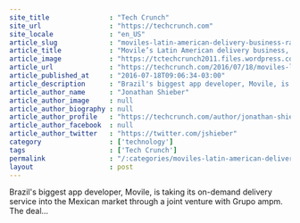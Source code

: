 ```yaml
---
site_title               : "Tech Crunch"
site_url                 : "https://techcrunch.com"
site_locale              : "en_US"
article_slug             : "moviles-latin-american-delivery-business-rappido-is-now-picking-up-in-mexico"
article_title            : "Movile’s Latin American delivery business, Rappido, is now picking up in Mexico"
article_image            : "https://tctechcrunch2011.files.wordpress.com/2014/02/delivery-service.jpg?w=764&h=400&crop=1"
article_url              : "https://techcrunch.com/2016/07/18/moviles-latin-american-delivery-business-rappido-is-now-picking-up-in-mexico/"
article_published_at     : "2016-07-18T09:06:34-03:00"
article_description      : "Brazil's biggest app developer, Movile, is taking its on-demand delivery service into the Mexican market through a joint venture with Grupo ampm. The deal..."
article_author_name      : "Jonathan Shieber"
article_author_image     : null
article_author_biography : null
article_author_profile   : "https://techcrunch.com/author/jonathan-shieber/"
article_author_facebook  : null
article_author_twitter   : "https://twitter.com/jshieber"
category                 : ['technology']
tags                     : ['Tech Crunch']
permalink                : "/:categories/moviles-latin-american-delivery-business-rappido-is-now-picking-up-in-mexico/"
layout                   : post
---
```


Brazil's biggest app developer, Movile, is taking its on-demand delivery service into the Mexican market through a joint venture with Grupo ampm. The deal...

